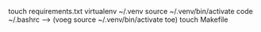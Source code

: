 touch requirements.txt
virtualenv ~/.venv
source ~/.venv/bin/activate
code ~/.bashrc --> (voeg source ~/.venv/bin/activate toe)
touch Makefile
